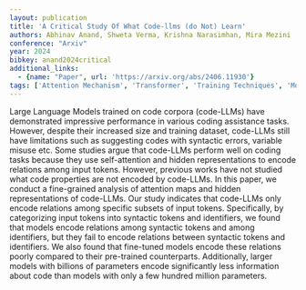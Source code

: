 ```yaml
---
layout: publication
title: 'A Critical Study Of What Code-llms (do Not) Learn'
authors: Abhinav Anand, Shweta Verma, Krishna Narasimhan, Mira Mezini
conference: "Arxiv"
year: 2024
bibkey: anand2024critical
additional_links:
  - {name: "Paper", url: 'https://arxiv.org/abs/2406.11930'}
tags: ['Attention Mechanism', 'Transformer', 'Training Techniques', 'Model Architecture', 'Reinforcement Learning']
---
```

Large Language Models trained on code corpora (code-LLMs) have demonstrated
impressive performance in various coding assistance tasks. However, despite
their increased size and training dataset, code-LLMs still have limitations
such as suggesting codes with syntactic errors, variable misuse etc. Some
studies argue that code-LLMs perform well on coding tasks because they use
self-attention and hidden representations to encode relations among input
tokens. However, previous works have not studied what code properties are not
encoded by code-LLMs. In this paper, we conduct a fine-grained analysis of
attention maps and hidden representations of code-LLMs. Our study indicates
that code-LLMs only encode relations among specific subsets of input tokens.
Specifically, by categorizing input tokens into syntactic tokens and
identifiers, we found that models encode relations among syntactic tokens and
among identifiers, but they fail to encode relations between syntactic tokens
and identifiers. We also found that fine-tuned models encode these relations
poorly compared to their pre-trained counterparts. Additionally, larger models
with billions of parameters encode significantly less information about code
than models with only a few hundred million parameters.
